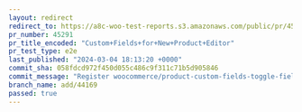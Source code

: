 ```yaml
---
layout: redirect
redirect_to: https://a8c-woo-test-reports.s3.amazonaws.com/public/pr/45291/e2e/index.html
pr_number: 45291
pr_title_encoded: "Custom+Fields+for+New+Product+Editor"
pr_test_type: e2e
last_published: "2024-03-04 18:13:20 +0000"
commit_sha: 058fdcd972f450d055c486c9f311c71b5d905846
commit_message: "Register woocommerce/product-custom-fields-toggle-field block"
branch_name: add/44169
passed: true
---
```

